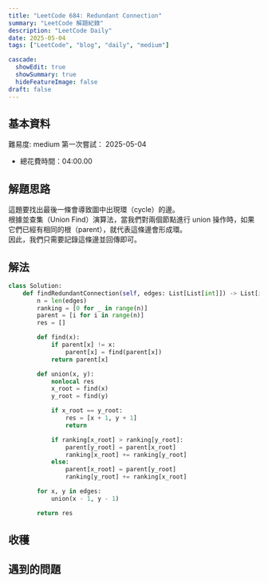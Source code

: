 ```yaml
---
title: "LeetCode 684: Redundant Connection"
summary: "LeetCode 解題紀錄"
description: "LeetCode Daily"
date: 2025-05-04
tags: ["LeetCode", "blog", "daily", "medium"]

cascade:
  showEdit: true
  showSummary: true
  hideFeatureImage: false
draft: false
---
```


## 基本資料

難易度: medium
第一次嘗試： 2025-05-04
- 總花費時間：04:00.00

## 解題思路

這題要找出最後一條會導致圖中出現環（cycle）的邊。  
根據並查集（Union Find）演算法，當我們對兩個節點進行 union 操作時，如果它們已經有相同的根（parent），就代表這條邊會形成環。  
因此，我們只需要記錄這條邊並回傳即可。

## 解法

```python
class Solution:
    def findRedundantConnection(self, edges: List[List[int]]) -> List[int]:
        n = len(edges)
        ranking = [0 for _ in range(n)]
        parent = [i for i in range(n)]
        res = []

        def find(x):
            if parent[x] != x:
                parent[x] = find(parent[x])
            return parent[x]

        def union(x, y):
            nonlocal res
            x_root = find(x)
            y_root = find(y)

            if x_root == y_root:
                res = [x + 1, y + 1]
                return

            if ranking[x_root] > ranking[y_root]:
                parent[y_root] = parent[x_root]
                ranking[x_root] += ranking[y_root]
            else:
                parent[x_root] = parent[y_root]
                ranking[y_root] += ranking[x_root]

        for x, y in edges:
            union(x - 1, y - 1)

        return res
```

## 收穫

## 遇到的問題